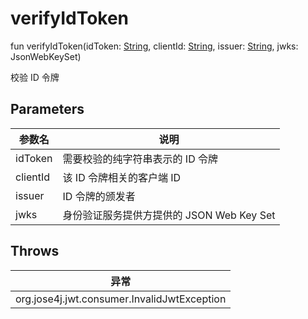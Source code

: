 # verifyIdToken

fun verifyIdToken(idToken: [String](https://kotlinlang.org/api/latest/jvm/stdlib/kotlin/-string/index.html), clientId: [String](https://kotlinlang.org/api/latest/jvm/stdlib/kotlin/-string/index.html), issuer: [String](https://kotlinlang.org/api/latest/jvm/stdlib/kotlin/-string/index.html), jwks: JsonWebKeySet)

校验 ID 令牌

## Parameters

| 参数名   | 说明                                      |
| -------- | ----------------------------------------- |
| idToken  | 需要校验的纯字符串表示的 ID 令牌          |
| clientId | 该 ID 令牌相关的客户端 ID                 |
| issuer   | ID 令牌的颁发者                           |
| jwks     | 身份验证服务提供方提供的 JSON Web Key Set |

## Throws

| 异常                                        |
| ------------------------------------------- |
| org.jose4j.jwt.consumer.InvalidJwtException |
